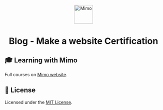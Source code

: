 <p align="center">
  <a href="https://getmimo.com/">
    <img alt="Mimo" src="favicon.png" width="60" />
  </a>
</p>
<h1 align="center">
  Blog - Make a website Certification
</h1>

## 🎓 Learning with Mimo

Full courses on [Mimo website](https://getmimo.com/).

## :memo: License

Licensed under the [MIT License](./LICENSE).
